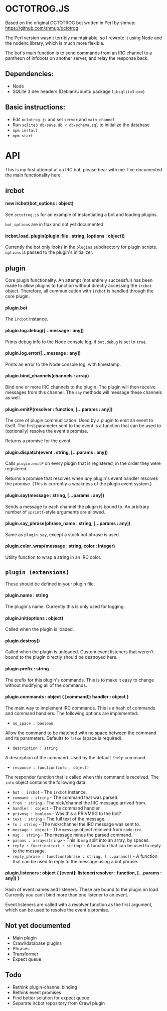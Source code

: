 # OCTOTROG.JS

Based on the original OCTOTROG bot written in Perl by shmup:
https://github.com/shmup/octotrog

The Perl version wasn't terribly maintainable, so I rewrote it using Node and
the nodeirc library, which is much more flexible.

The bot's main function is to send commands from an IRC channel to a pantheon
of infobots on another server, and relay the response back.

## Dependencies:

 * Node
 * SQLite 3 dev headers (Debian/Ubuntu package `libsqlite3-dev`)

## Basic instructions:

 * Edit `octotrog.js` and set `server` and `main_channel`
 * Run `sqlite3 db/save.db < db/schema.sql` to initialize the database
 * `npm install`
 * `npm start`

# API

This is my first attempt at an IRC bot, please bear with me.  I've documented
the main functionality here.

## ircbot

#### new ircbot(bot_options : object)

See `octotrog.js` for an example of instantiating a bot and loading plugins.

`bot_options` are in flux and not yet documented.

#### ircbot.load_plugin(plugin_file : string, [options : object])

Currently the bot only looks in the `plugins` subdirectory for plugin scripts.
`options` is passed to the plugin's initializer.

## plugin

Core plugin functionality.  An attempt (not entirely successful) has been made
to allow plugins to function without directly accessing the `ircbot` object.
Therefore, all communication with `ircbot` is handled through the core plugin.

#### plugin.bot

The `ircbot` instance.

#### plugin.log.debug([...message : any])

Prints debug info to the Node console log, if `bot.debug` is set to `true`.

#### plugin.log.error([...message : any])

Prints an error to the Node console log, with timestamp.

#### plugin.bind_channels(channels : array<string>)

Bind one or more IRC channels to the plugin.  The plugin will then receive
messages from this channel.  The `say` methods will message these channels as
well.

#### plugin.emitP(resolver : function, [...params : any])

The core of plugin communication.  Used by a plugin to emit an event to itself.
The first parameter sent to the event is a function that can be used to
(optionally) resolve the event's promise.

Returns a promise for the event.

#### plugin.dispatch(event : string, [...params : any])

Calls `plugin.emitP` on every plugin that is registered, in the order they were
registered.

Returns a promise that resolves when *any* plugin's event handler resolves the
promise.  (This is currently a weakness of the plugin event system.)

#### plugin.say(message : string, [...params : any])

Sends a message to each channel the plugin is bound to.  An arbitrary number of
`sprintf`-style arguments are allowed.

#### plugin.say_phrase(phrase_name : string, [...params : any])

Same as `plugin.say`, except a stock bot phrase is used.

#### plugin.color_wrap(message : string, color : integer)

Utility function to wrap a string in an IRC color.

## `plugin (extensions)`

These should be defined in your plugin file.

#### plugin.name : string

The plugin's name.  Currently this is only used for logging.

#### plugin.init(options : object)

Called when the plugin is loaded.

#### plugin.destroy()

Called when the plugin is unloaded.  Custom event listeners that weren't bound
to the plugin directly should be destroyed here.

#### plugin.prefix : string

The prefix for this plugin's commands.  This is to make it easy to change
without modifying all of the commands.

#### plugin.commands : object { [command]: handler : object }

The main way to implement IRC commands.  This is a hash of commands and
command handlers.  The following options are implemented:

 * `no_space : boolean`

 Allow the command to be matched with no space between the command and its parameters.
Defaults to `false` (space is required).

 * `description : string`

 A description of the command.  Used by the default `!help` command.

 * `response : function(info : object)`

 The responder function that is called when this command is received.  The
`info` object contains the following data:

  * `bot : ircbot` - The `ircbot` instance.
  * `command : string` - The command that was parsed.
  * `from : string` - The nick/channel the IRC message arrived from.
  * `handler : object` - The command handler.
  * `privmsg : boolean` - Was this a PRIVMSG to the bot?
  * `text : string` - The full text of the message.
  * `to : string` - The nick/channel the IRC message was sent to.
  * `message : object` - The `message` object received from `node-irc`.
  * `msg : string` - The message minus the parsed command.
  * `params : array<string>` - This is `msg` split into an array, by spaces.
  * `reply : function(text : string)` - A function that can be used to reply
    to the message.
  * `reply_phrase : function(phrase : string, [...params])` - A function that
    can be used to reply to the message using a bot phrase.

#### plugin.listeners : object { [event]: listener(resolver : function, [...params : any]) }

Hash of event names and listeners.  These are bound to the plugin on load.
Currently you can't bind more than one listener to an event.

Event listeners are called with a resolver function as the first argument,
which can be used to resolve the event's promise.

## Not yet documented

 * Main plugin
 * Crawl/database plugins
 * Phrases
 * Transformer
 * Expect queue

## Todo

 * Rethink plugin-channel binding
 * Rethink event promises
 * Find better solution for expect queue
 * Separate ircbot repository from Crawl plugin
